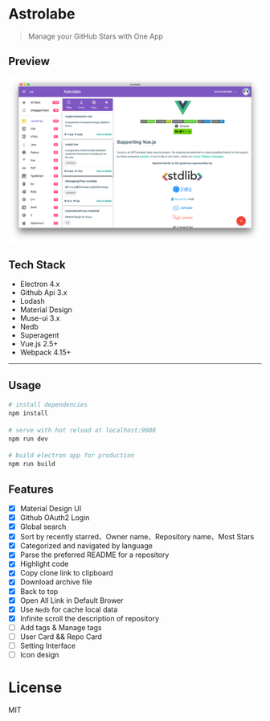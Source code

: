 # Astrolabe

> Manage your GitHub Stars with One App

## Preview

![img](src/renderer/assets/preview.png)

## Tech Stack

* Electron 4.x
* Github Api 3.x
* Lodash
* Material Design
* Muse-ui 3.x
* Nedb
* Superagent
* Vue.js 2.5+
* Webpack 4.15+

---

## Usage

``` bash
# install dependencies
npm install

# serve with hot reload at localhost:9080
npm run dev

# build electron app for production
npm run build
```

## Features

- [x] Material Design UI
- [x] Github OAuth2 Login
- [x] Global search
- [x] Sort by recently starred、Owner name、Repository name、Most Stars
- [x] Categorized and navigated by language
- [x] Parse the preferred README for a repository
- [x] Highlight code
- [x] Copy clone link to clipboard
- [x] Download archive file
- [x] Back to top
- [x] Open All Link in Default Brower
- [x] Use `Nedb` for cache local data
- [x] Infinite scroll the description of repository
- [ ] Add tags & Manage tags
- [ ] User Card && Repo Card
- [ ] Setting Interface
- [ ] Icon design

# License

MIT
